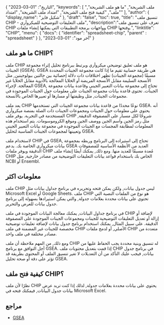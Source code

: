 {
"التاريخ": "01-03-2023",
  "keywords": [
"ملف الشريحة",
"ما هو ملف الشريحة",
"ملف",
"كيفية فتح ملف الشريحة",
"امتداد ملف الشريحة",
"امتداد"
],
  "author": {
"display_name": "شكيل فايز"
},
"draft": "false",
"toc": true,
"title": "تنسيق ملف CHIP - ملف التعليقات التوضيحية للميكروأري",
  "description":"تعرف على تنسيق ملف CHIP وواجهات برمجة التطبيقات التي يمكنها إنشاء ملفات CHIP وفتحها.",
"linktitle": "CHIP",
  "menu": {
    "docs": {
      "identifier": "spreadsheet-chip",
"parent" : "spreadsheet"
}
},
"آخر مود": "01-03-2023"
}

## ما هو ملف CHIP؟

ملف CHIP هو ملف تعليق توضيحي ميكروأري ويرتبط ببرنامج تحليل إثراء مجموعة الجينات (GSEA). GSEA هي طريقة حسابية تقيم ما إذا كانت مجموعة الجينات المحددة مسبقًا (مجموعة الجينات) تظهر اختلافات ذات دلالة إحصائية بين حالتين بيولوجيتين, مثل الأنسجة السليمة مقابل الأنسجة المريضة أو الخلايا المعالجة بالأدوية مقابل الخلايا غير المعالجة. لإجراء GSEA, تحتاج إلى مجموعة بيانات التعبير الجيني وقاعدة بيانات مجموعة الجينات. تحتوي قاعدة بيانات مجموعة الجينات على معلومات حول الجينات الموجودة في مجموعات الجينات, مثل وظيفتها أو مسارها أو تعبيرها الخاص بالأنسجة.

يعد ملف CHIP نوعًا محددًا من قاعدة بيانات مجموعة الجينات التي تستخدمها GSEA. أنه يحتوي على معلومات حول الجينات ومجموعات الجينات ذات الصلة بمنصة ميكروأري المستخدمة في التجربة. يوفر ملف CHIP شروحًا لكل مسبار على المصفوفة الدقيقة, مثل رمز الجين واسم الجين ووصف الجين وموقع الكروموسومات. يتم استخدام هذه المعلومات لمطابقة المجسات مع الجينات الموجودة في مجموعة بيانات التعبير الجيني وتعيينها لمجموعات الجينات المناسبة لتحليل GSEA.

لاستخدام ملف CHIP في GSEA, تحتاج إلى استيراده إلى البرنامج وربطه بمجموعة بيانات ميكروأري الخاصة بك. يدعم GSEA العديد من الأنظمة الأساسية للمصفوفات الدقيقة ويوفر ملفات CHIP مُعدة مسبقًا للعديد منها. ومع ذلك, يمكنك أيضًا إنشاء ملف CHIP الخاص بك باستخدام قواعد بيانات التعليقات التوضيحية من مصادر خارجية, مثل NCBI أو Ensembl.

## معلومات اكثر

ملف CHIP ليس جدول بيانات, ولكن يمكن فتحه وتحريره في برنامج جداول بيانات مثل Microsoft Excel أو Google Sheets. ملف CHIP هو نوع من الملفات النصية التي تحتوي على بيانات محددة بعلامات جدولة, والتي يمكن استيرادها بسهولة إلى برنامج جدول بيانات للعرض والتحرير.

في برنامج جداول البيانات, يمكنك معالجة البيانات الموجودة في ملف CHIP لإضافة أو إزالة أو تعديل التعليقات التوضيحية للجينات ومجموعات الجينات الموجودة على المصفوفة الدقيقة. على سبيل المثال, يمكنك استخدام برنامج جدول بيانات لإضافة تعليقات توضيحية مخصصة للجينات غير المضمنة في ملف CHIP الأصلي, أو لدمج ملفات CHIP متعددة من مصادر مختلفة في ملف واحد.

ومع ذلك, من المهم ملاحظة أن ملف CHIP له تنسيق وبنية محددة يجب الحفاظ عليها من أجل التوافق مع برنامج GSEA. إذا قمت بتعديل محتويات ملف CHIP في برنامج جدول بيانات, فيجب عليك التأكد من أن التعديلات لا تغير تنسيق الملف أو المحتوى بطريقة قد تؤثر على دقة أو صحة تحليل GSEA.

## كيفية فتح ملف CHIP؟

نظرًا لأن ملف CHIP يحتوي على بيانات محددة بعلامات جدولة, لذلك إذا كنت تريد عرض بيانات جدول البيانات, فيمكنك فتحه في Microsoft Excel.

## مراجع
* [GSEA](https://en.wikipedia.org/wiki/Gene_set_enrichment_analysis)
